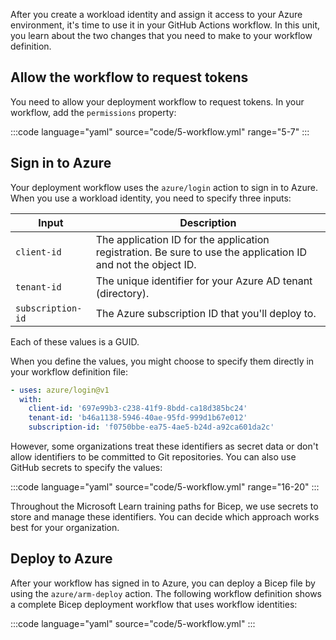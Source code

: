 After you create a workload identity and assign it access to your Azure environment, it's time to use it in your GitHub Actions workflow. In this unit, you learn about the two changes that you need to make to your workflow definition.

## Allow the workflow to request tokens

You need to allow your deployment workflow to request tokens. In your workflow, add the `permissions` property:

:::code language="yaml" source="code/5-workflow.yml" range="5-7" :::

## Sign in to Azure

Your deployment workflow uses the `azure/login` action to sign in to Azure. When you use a workload identity, you need to specify three inputs:

| Input | Description |
|-|-|
| `client-id` | The application ID for the application registration. Be sure to use the application ID and not the object ID. |
| `tenant-id` | The unique identifier for your Azure AD tenant (directory). |
| `subscription-id` | The Azure subscription ID that you'll deploy to. |

Each of these values is a GUID.

When you define the values, you might choose to specify them directly in your workflow definition file:

```yaml
- uses: azure/login@v1
  with:
    client-id: '697e99b3-c238-41f9-8bdd-ca18d385bc24'
    tenant-id: 'b46a1138-5946-40ae-95fd-999d1b67e012'
    subscription-id: 'f0750bbe-ea75-4ae5-b24d-a92ca601da2c'
```

However, some organizations treat these identifiers as secret data or don't allow identifiers to be committed to Git repositories. You can also use GitHub secrets to specify the values:

:::code language="yaml" source="code/5-workflow.yml" range="16-20" :::

Throughout the Microsoft Learn training paths for Bicep, we use secrets to store and manage these identifiers. You can decide which approach works best for your organization.

## Deploy to Azure

After your workflow has signed in to Azure, you can deploy a Bicep file by using the `azure/arm-deploy` action. The following workflow definition shows a complete Bicep deployment workflow that uses workflow identities:

:::code language="yaml" source="code/5-workflow.yml" :::
